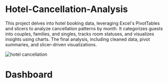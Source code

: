 # Hotel-Cancellation-Analysis
This project delves into hotel booking data, leveraging Excel's PivotTables and slicers to analyze cancellation patterns by month. It categorizes guests into couples, families, and singles, tracks room statuses, and visualizes insights using charts. The final analysis, including cleaned data, pivot summaries, and slicer-driven visualizations.


![hotel cancellation](https://github.com/Sumanglajain04/Hotel-Cancellation-Analysis/assets/128247958/9b587fc7-e4dd-4388-bcf3-8701216c5106)

# Dashboard
